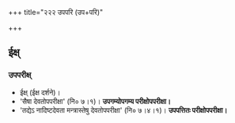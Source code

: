 +++
title="२२२ उपपरि (उप+परि)"

+++

## ईक्ष्
### उपपरीक्ष्
- ईक्ष् (ईक्ष दर्शने)।
- 'सैषा देवतोपपरीक्षा' (नि० ७।१)। **उपगम्योपगम्य परीक्षोपपरीक्षा।**
- 'तद्येऽ नादिष्टदेवता मन्त्रास्तेषु देवतोपपरीक्षा' (नि० ७।४।१)। **उपपत्तितः परीक्षोपपरीक्षा।**
